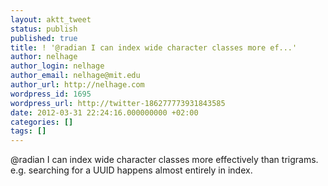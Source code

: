 ```yaml
---
layout: aktt_tweet
status: publish
published: true
title: ! '@radian I can index wide character classes more ef...'
author: nelhage
author_login: nelhage
author_email: nelhage@mit.edu
author_url: http://nelhage.com
wordpress_id: 1695
wordpress_url: http://twitter-186277773931843585
date: 2012-03-31 22:24:16.000000000 +02:00
categories: []
tags: []
---
```

@radian I can index wide character classes more effectively than trigrams. e.g. searching for a UUID happens almost entirely in index.
